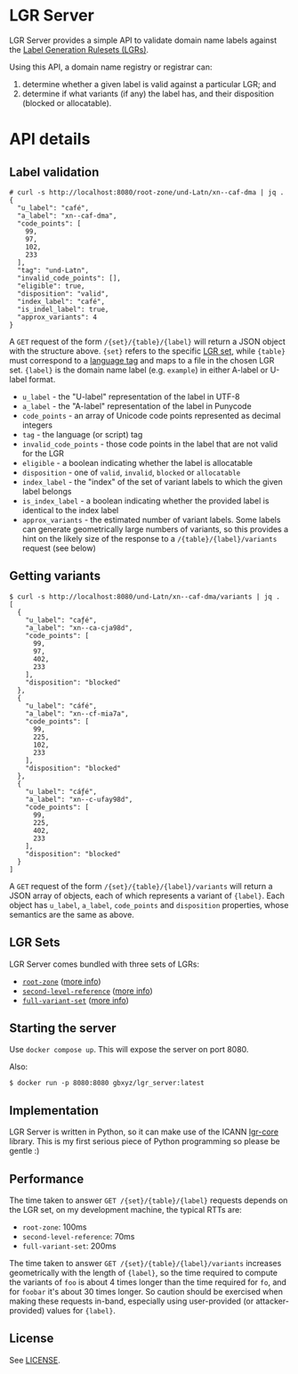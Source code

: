 # LGR Server

LGR Server provides a simple API to validate domain name labels against the [Label Generation Rulesets (LGRs)](https://www.rfc-editor.org/rfc/rfc8228.html).

Using this API, a domain name registry or registrar can:

1. determine whether a given label is valid against a particular LGR; and
2. determine if what variants (if any) the label has, and their disposition (blocked or allocatable).

# API details

## Label validation

```
# curl -s http://localhost:8080/root-zone/und-Latn/xn--caf-dma | jq .
{
  "u_label": "café",
  "a_label": "xn--caf-dma",
  "code_points": [
    99,
    97,
    102,
    233
  ],
  "tag": "und-Latn",
  "invalid_code_points": [],
  "eligible": true,
  "disposition": "valid",
  "index_label": "café",
  "is_indel_label": true,
  "approx_variants": 4
}
```

A `GET` request of the form `/{set}/{table}/{label}` will return a JSON object with the structure above. `{set}` refers to the specific [LGR set](lgrs/), while `{table}` must correspond to a [language tag](https://datatracker.ietf.org/doc/html/rfc5646) and maps to a file in the chosen LGR set. `{label}` is the domain name label (e.g. `example`) in either A-label or U-label format.

* `u_label` - the "U-label" representation of the label in UTF-8
* `a_label` - the "A-label" representation of the label in Punycode
* `code_points` - an array of Unicode code points represented as decimal integers
* `tag` - the language (or script) tag
* `invalid_code_points` - those code points in the label that are not valid for the LGR
* `eligible` - a boolean indicating whether the label is allocatable
* `disposition` - one of `valid`, `invalid`, `blocked` or `allocatable`
* `index_label` - the "index" of the set of variant labels to which the given label belongs
* `is_index_label` - a boolean indicating whether the provided label is identical to the index label
* `approx_variants` - the estimated number of variant labels. Some labels can generate geometrically large numbers of variants, so this provides a hint on the likely size of the response to a `/{table}/{label}/variants` request (see below)

## Getting variants

```
$ curl -s http://localhost:8080/und-Latn/xn--caf-dma/variants | jq .
[
  {
    "u_label": "caƒé",
    "a_label": "xn--ca-cja98d",
    "code_points": [
      99,
      97,
      402,
      233
    ],
    "disposition": "blocked"
  },
  {
    "u_label": "cáfé",
    "a_label": "xn--cf-mia7a",
    "code_points": [
      99,
      225,
      102,
      233
    ],
    "disposition": "blocked"
  },
  {
    "u_label": "cáƒé",
    "a_label": "xn--c-ufay98d",
    "code_points": [
      99,
      225,
      402,
      233
    ],
    "disposition": "blocked"
  }
]
```

A `GET` request of the form `/{set}/{table}/{label}/variants` will return a JSON array of objects, each of which represents a variant of `{label}`. Each object has `u_label`, `a_label`, `code_points` and `disposition` properties, whose semantics are the same as above.

## LGR Sets

LGR Server comes bundled with three sets of LGRs:

* [`root-zone`](lgrs/root-zone) ([more info](https://www.icann.org/resources/pages/root-zone-lgr-2015-06-21-en))
* [`second-level-reference`](lgrs/second-level-reference) ([more info](https://www.icann.org/en/contracted-parties/registry-operators/second-level-reference-label-generation-rules-21-06-2015-en))
* [`full-variant-set`](lgrs/full-variant-set) ([more info](https://newgtldprogram.icann.org/en/application-rounds/round2/rsp/full-variant-set-lgrs))

## Starting the server

Use `docker compose up`. This will expose the server on port 8080.

Also:

```
$ docker run -p 8080:8080 gbxyz/lgr_server:latest
```

## Implementation

LGR Server is written in Python, so it can make use of the ICANN [lgr-core](https://github.com/icann/lgr-core) library. This is my first serious piece of Python programming so please be gentle :)

## Performance

The time taken to answer `GET /{set}/{table}/{label}` requests depends on the LGR set, on my development machine, the typical RTTs are:

* `root-zone`: 100ms
* `second-level-reference`: 70ms
* `full-variant-set`: 200ms

The time taken to answer `GET /{set}/{table}/{label}/variants` increases geometrically with the length of `{label}`, so the time required to compute the variants of `foo` is about 4 times longer than the time required for `fo`, and for `foobar` it's about 30 times longer. So caution should be exercised when making these requests in-band, especially using user-provided (or attacker-provided) values for `{label}`.

## License

See [LICENSE](LICENSE).